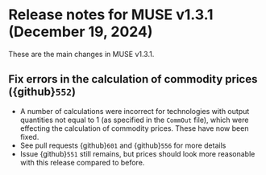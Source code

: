 # Release notes for MUSE v1.3.1 (December 19, 2024)

These are the main changes in MUSE v1.3.1.

## Fix errors in the calculation of commodity prices ({github}`552`)

- A number of calculations were incorrect for technologies with output quantities not equal to 1 (as specified in the `CommOut` file), which were effecting the calculation of commodity prices. These have now been fixed.
- See pull requests {github}`601` and {github}`556` for more details
- Issue {github}`551` still remains, but prices should look more reasonable with this release compared to before.

